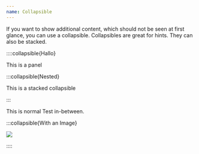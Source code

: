 ```yaml
---
name: Collapsible
---
```


If you want to show additional content, which should not be seen at
first glance, you can use a collapsible. Collapsibles are great for hints. They can also be stacked.

::::collapsible{Hallo}

This is a panel

:::collapsible{Nested}

This is a stacked collapsible

:::

This is normal Test in-between.

:::collapsible{With an Image}

![](/test.jpg)

::::
